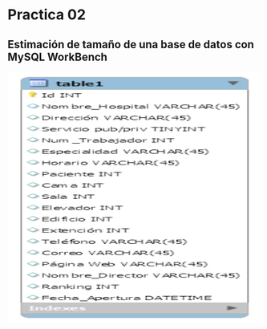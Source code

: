 # Practica 02

## Estimación de tamaño de una base de datos con MySQL WorkBench

<center> <img  alt="rename_screenshot" src="ADB.png" width= "3000" height="500"></center>

